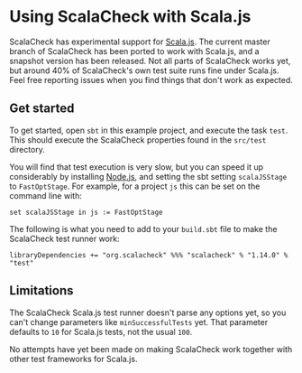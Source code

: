 # Using ScalaCheck with Scala.js

ScalaCheck has experimental support for [Scala.js](http://www.scala-js.org/).
The current master branch of ScalaCheck has been ported to work with Scala.js,
and a snapshot version has been released. Not all parts of ScalaCheck works
yet, but around 40% of ScalaCheck's own test suite runs fine under Scala.js.
Feel free reporting issues when you find things that don't work as expected.

## Get started

To get started, open `sbt` in this example project, and execute the task
`test`. This should execute the ScalaCheck properties found in the `src/test` directory.

You will find that test execution is very slow, but you can speed it up
considerably by installing [Node.js](http://nodejs.org/), and setting the sbt
setting `scalaJSStage` to `FastOptStage`.  For example, for a project `js` this
can be set on the command line with:

```
set scalaJSStage in js := FastOptStage
```

The following is what you need to add to your `build.sbt` file to make the
ScalaCheck test runner work:

```
libraryDependencies += "org.scalacheck" %%% "scalacheck" % "1.14.0" % "test"
```

## Limitations

The ScalaCheck Scala.js test runner doesn't parse any options yet, so you can't
change parameters like `minSuccessfulTests` yet. That parameter defaults to
`10` for Scala.js tests, not the usual `100`.

No attempts have yet been made on making ScalaCheck work together with other
test frameworks for Scala.js.
